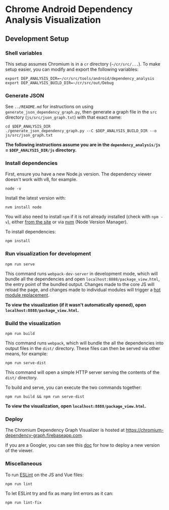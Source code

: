 # Chrome Android Dependency Analysis Visualization
## Development Setup
### Shell variables

This setup assumes Chromium is in a `cr` directory (`~/cr/src/...`). To make setup easier, you can modify and export the following variables:
```
export DEP_ANALYSIS_DIR=~/cr/src/tools/android/dependency_analysis
export DEP_ANALYSIS_BUILD_DIR=~/cr/src/out/Debug
```

### Generate JSON

See `../README.md` for instructions on using `generate_json_dependency_graph.py`, then generate a graph file in the `src` directory (`js/src/json_graph.txt`) with that exact name:

```
cd $DEP_ANALYSIS_DIR
./generate_json_dependency_graph.py --C $DEP_ANALYSIS_BUILD_DIR --o js/src/json_graph.txt
```
**The following instructions assume you are in the `dependency_analysis/js` = `$DEP_ANALYSIS_DIR/js` directory.**

### Install dependencies

First, ensure you have a new Node.js version. The dependency viewer doesn't work with v8, for example.

```
node -v
```

Install the latest version with:

```
nvm install node
```

You will also need to install `npm` if it is not already installed (check with `npm -v`), either [from the site](https://www.npmjs.com/get-npm) or via [nvm](https://github.com/nvm-sh/nvm#about) (Node Version Manager).

To install dependencies:

```
npm install
```

### Run visualization for development

```
npm run serve
```
This command runs `webpack-dev-server` in development mode, which will bundle all the dependencies and open `localhost:8888/package_view.html`, the entry point of the bundled output. Changes made to the core JS will reload the page, and changes made to individual modules will trigger a [hot module replacement](https://webpack.js.org/concepts/hot-module-replacement/).

**To view the visualization (if it wasn't automatically opened), open `localhost:8888/package_view.html`.**

### Build the visualization
```
npm run build
```
This command runs `webpack`, which will bundle the all the dependencies into output files in the `dist/` directory. These files can then be served via other means, for example:

```
npm run serve-dist
```
This command will open a simple HTTP server serving the contents of the `dist/` directory.

To build and serve, you can execute the two commands together:
```
npm run build && npm run serve-dist
```

**To view the visualization, open `localhost:8888/package_view.html`.**

### Deploy
The Chromium Dependency Graph Visualizer is hosted at
https://chromium-dependency-graph.firebaseapp.com.

If you are a Googler, you can see this [doc][deploy doc] for how to deploy a new
version of the viewer.

[deploy doc]: https://docs.google.com/document/d/1u4wlB2EAWNx8zkQr60CQbxDD_Ji_mgSGjhBvX6K8IdM/edit?usp=sharing

### Miscellaneous
To run [ESLint](https://eslint.org/) on the JS and Vue files:
```
npm run lint
```
To let ESLint try and fix as many lint errors as it can:
```
npm run lint-fix
```
